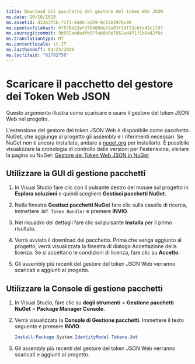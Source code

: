 ```yaml
---
title: Download del pacchetto del gestore del token Web JSON
ms.date: 10/10/2018
ms.assetid: d12b3f5b-f1f1-4a9d-a159-0c13e5976c90
ms.openlocfilehash: 8f878d23afd76488de7da03f16f72cbfa43c17d7
ms.sourcegitcommit: 9b552addadfb57fab0b9e7852ed4f1f1b8a42f8e
ms.translationtype: MT
ms.contentlocale: it-IT
ms.lasthandoff: 04/23/2019
ms.locfileid: "61792750"
---
```

# <a name="download-the-json-web-token-handler-package"></a>Scaricare il pacchetto del gestore dei Token Web JSON

Questo argomento illustra come scaricare e usare il gestore del token JSON Web nel progetto.

L'estensione del gestore del token JSON Web è disponibile come pacchetto NuGet, che aggiunge al progetto gli assembly e i riferimenti necessari. Se NuGet non è ancora installato, andare a [nuget.org](https://nuget.org) per installarlo. È possibile visualizzare la cronologia di controllo delle versioni per l'estensione, visitare la pagina su NuGet: [Gestore dei Token Web JSON in NuGet](https://www.nuget.org/packages/System.IdentityModel.Tokens.Jwt/)

## <a name="use-the-package-manager-gui"></a>Utilizzare la GUI di gestione pacchetti

1. In Visual Studio fare clic con il pulsante destro del mouse sul progetto in **Esplora soluzioni** e quindi scegliere **Gestisci pacchetti NuGet**.

2. Nella finestra **Gestisci pacchetti NuGet** fare clic sulla casella di ricerca, immettere `JWT Token Handler` e premere **INVIO**.

3. Nel riquadro dei dettagli fare clic sul pulsante **Installa** per il primo risultato.

4. Verrà avviato il download del pacchetto. Prima che venga aggiunto al progetto, verrà visualizzata la finestra di dialogo Accettazione della licenza. Se si accettano le condizioni di licenza, fare clic su **Accetto**.

5. Gli assembly più recenti del gestore del token JSON Web verranno scaricati e aggiunti al progetto.

## <a name="use-the-package-manager-console"></a>Utilizzare la Console di gestione pacchetti

1. In Visual Studio, fare clic su **degli strumenti** > **Gestione pacchetti NuGet** > **Package Manager Console**.

2. Verrà visualizzata la **Console di Gestione pacchetti**. Immettere il testo seguente e premere **INVIO**:

    ```powershell
    Install-Package System.IdentityModel.Tokens.Jwt
    ```

3. Gli assembly più recenti del gestore del token JSON Web verranno scaricati e aggiunti al progetto.
